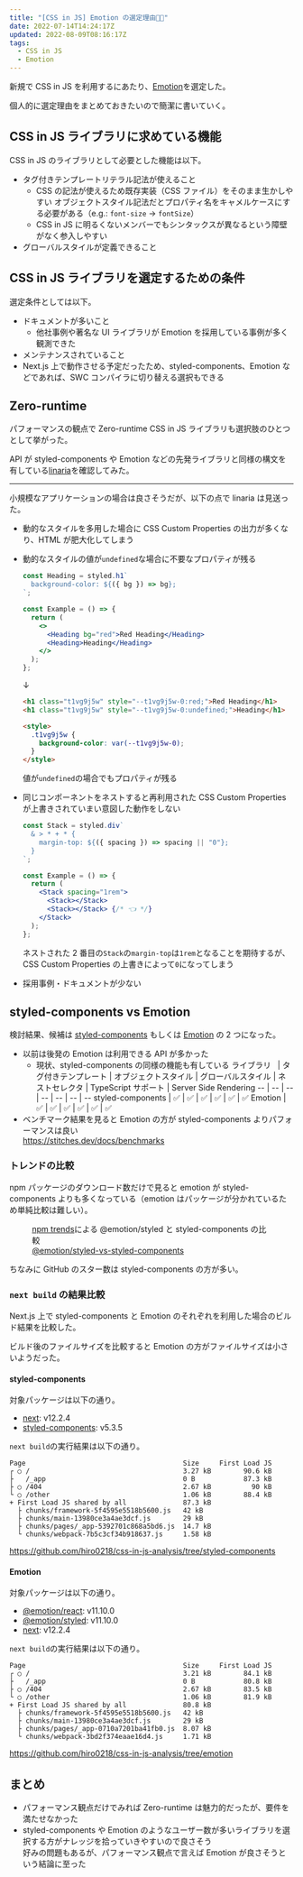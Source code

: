 ```yaml
---
title: "[CSS in JS] Emotion の選定理由👩‍🎤"
date: 2022-07-14T14:24:17Z
updated: 2022-08-09T08:16:17Z
tags:
  - CSS in JS
  - Emotion
---
```


新規で CSS in JS を利用するにあたり、[Emotion](https://github.com/emotion-js/emotion)を選定した。

個人的に選定理由をまとめておきたいので簡潔に書いていく。

## CSS in JS ライブラリに求めている機能

CSS in JS のライブラリとして必要とした機能は以下。

- タグ付きテンプレートリテラル記法が使えること
  - CSS の記法が使えるため既存実装（CSS ファイル）をそのまま生かしやすい
    オブジェクトスタイル記法だとプロパティ名をキャメルケースにする必要がある（e.g.: `font-size` → `fontSize`）
  - CSS in JS に明るくないメンバーでもシンタックスが異なるという障壁がなく参入しやすい
- グローバルスタイルが定義できること

## CSS in JS ライブラリを選定するための条件

選定条件としては以下。

- ドキュメントが多いこと
  - 他社事例や著名な UI ライブラリが Emotion を採用している事例が多く観測できた
- メンテナンスされていること
- Next.js 上で動作させる予定だったため、styled-components、Emotion などであれば、SWC コンパイラに切り替える選択もできる

## Zero-runtime

パフォーマンスの観点で Zero-runtime CSS in JS ライブラリも選択肢のひとつとして挙がった。

API が styled-components や Emotion などの先発ライブラリと同様の構文を有している[linaria](https://linaria.dev/)を確認してみた。

---

小規模なアプリケーションの場合は良さそうだが、以下の点で linaria は見送った。

- 動的なスタイルを多用した場合に CSS Custom Properties の出力が多くなり、HTML が肥大化してしまう
- 動的なスタイルの値が`undefined`な場合に不要なプロパティが残る

  ```jsx
  const Heading = styled.h1`
    background-color: ${({ bg }) => bg};
  `;

  const Example = () => {
    return (
      <>
        <Heading bg="red">Red Heading</Heading>
        <Heading>Heading</Heading>
      </>
    );
  };
  ```

  ↓

  ```html
  <h1 class="t1vg9j5w" style="--t1vg9j5w-0:red;">Red Heading</h1>
  <h1 class="t1vg9j5w" style="--t1vg9j5w-0:undefined;">Heading</h1>

  <style>
    .t1vg9j5w {
      background-color: var(--t1vg9j5w-0);
    }
  </style>
  ```

  値が`undefined`の場合でもプロパティが残る

- 同じコンポーネントをネストすると再利用された CSS Custom Properties が上書きされていまい意図した動作をしない

  ```jsx
  const Stack = styled.div`
    & > * + * {
      margin-top: ${({ spacing }) => spacing || "0"};
    }
  `;

  const Example = () => {
    return (
      <Stack spacing="1rem">
        <Stack></Stack>
        <Stack></Stack> {/* 👈 */}
      </Stack>
    );
  };
  ```

  ネストされた 2 番目の`Stack`の`margin-top`は`1rem`となることを期待するが、CSS Custom Properties の上書きによって`0`になってしまう

- 採用事例・ドキュメントが少ない

## styled-components vs Emotion

検討結果、候補は [styled-components](https://github.com/styled-components/styled-components) もしくは [Emotion](https://github.com/emotion-js/emotion) の 2 つになった。

- 以前は後発の Emotion は利用できる API が多かった
  - 現状、styled-components の同様の機能も有している
    ライブラリ   | タグ付きテンプレート | オブジェクトスタイル | グローバルスタイル | ネストセレクタ | TypeScript サポート | Server Side Rendering
    -- | -- | -- | -- | -- | -- | --
    styled-components | ✅ | ✅ | ✅ | ✅ | ✅ | ✅
    Emotion | ✅ | ✅ | ✅ | ✅ | ✅ | ✅
- ベンチマーク結果を見ると Emotion の方が styled-components よりパフォーマンスは良い  
  https://stitches.dev/docs/benchmarks

### トレンドの比較

npm パッケージのダウンロード数だけで見ると emotion が styled-components よりも多くなっている（emotion はパッケージが分かれているため単純比較は難しい）。

<figure>
  <img src="https://user-images.githubusercontent.com/3617124/185824687-7e858aa7-533b-4b80-a046-b5818236518e.png" alt="">
  <figcaption>
  <a href="https://www.npmtrends.com/">npm trends</a>による @emotion/styled と styled-components の比較<br>
  <a href="https://npmtrends.com/@emotion/styled-vs-styled-components">@emotion/styled-vs-styled-components</a>
  </figcaption>
</figure>

ちなみに GitHub のスター数は styled-components の方が多い。

### `next build` の結果比較

Next.js 上で styled-components と Emotion のそれぞれを利用した場合のビルド結果を比較した。

ビルド後のファイルサイズを比較すると Emotion の方がファイルサイズは小さいようだった。

#### styled-components

対象パッケージは以下の通り。

- [next](https://www.npmjs.com/package/next): v12.2.4
- [styled-components](https://www.npmjs.com/package/styled-components): v5.3.5

`next build`の実行結果は以下の通り。

```
Page                                       Size     First Load JS
┌ ○ /                                      3.27 kB        90.6 kB
├   /_app                                  0 B            87.3 kB
├ ○ /404                                   2.67 kB          90 kB
└ ○ /other                                 1.06 kB        88.4 kB
+ First Load JS shared by all              87.3 kB
  ├ chunks/framework-5f4595e5518b5600.js   42 kB
  ├ chunks/main-13980ce3a4ae3dcf.js        29 kB
  ├ chunks/pages/_app-5392701c868a5bd6.js  14.7 kB
  └ chunks/webpack-7b5c3cf34b918637.js     1.58 kB
```

https://github.com/hiro0218/css-in-js-analysis/tree/styled-components

#### Emotion

対象パッケージは以下の通り。

- [@emotion/react](https://www.npmjs.com/package/@emotion/react): v11.10.0
- [@emotion/styled](https://www.npmjs.com/package/@emotion/styled): v11.10.0
- [next](https://www.npmjs.com/package/next): v12.2.4

`next build`の実行結果は以下の通り。

```
Page                                       Size     First Load JS
┌ ○ /                                      3.21 kB        84.1 kB
├   /_app                                  0 B            80.8 kB
├ ○ /404                                   2.67 kB        83.5 kB
└ ○ /other                                 1.06 kB        81.9 kB
+ First Load JS shared by all              80.8 kB
  ├ chunks/framework-5f4595e5518b5600.js   42 kB
  ├ chunks/main-13980ce3a4ae3dcf.js        29 kB
  ├ chunks/pages/_app-0710a7201ba41fb0.js  8.07 kB
  └ chunks/webpack-3bd2f374eaae16d4.js     1.71 kB
```

https://github.com/hiro0218/css-in-js-analysis/tree/emotion

## まとめ

- パフォーマンス観点だけでみれば Zero-runtime は魅力的だったが、要件を満たせなかった
- styled-components や Emotion のようなユーザー数が多いライブラリを選択する方がナレッジを拾っていきやすいので良さそう  
  好みの問題もあるが、パフォーマンス観点で言えば Emotion が良さそうという結論に至った
